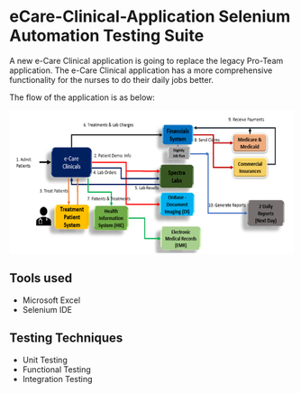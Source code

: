 # eCare-Clinical-Application Selenium Automation Testing Suite
A new e-Care Clinical application is going to replace the legacy Pro-Team application. The e-Care Clinical application has a more comprehensive functionality for the nurses to do their daily jobs better.

The flow of the application is as below: 

![](https://github.com/jinalsapariya/eCare-Clinical-Application/blob/master/Picture1.png)

## Tools used

- Microsoft Excel 
- Selenium IDE 

## Testing Techniques 

- Unit Testing 
- Functional Testing 
- Integration Testing 

